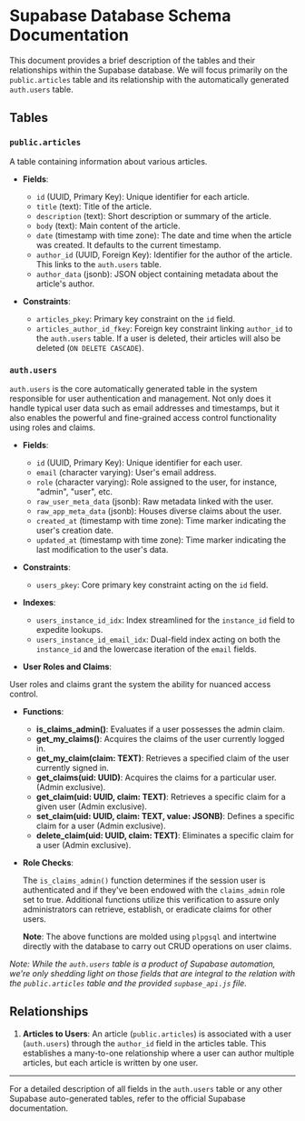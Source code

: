 # Supabase Database Schema Documentation

This document provides a brief description of the tables and their relationships within the Supabase database. We will focus primarily on the `public.articles` table and its relationship with the automatically generated `auth.users` table.

## Tables

### `public.articles`

A table containing information about various articles.

- **Fields**:

  - `id` (UUID, Primary Key): Unique identifier for each article.
  - `title` (text): Title of the article.
  - `description` (text): Short description or summary of the article.
  - `body` (text): Main content of the article.
  - `date` (timestamp with time zone): The date and time when the article was created. It defaults to the current timestamp.
  - `author_id` (UUID, Foreign Key): Identifier for the author of the article. This links to the `auth.users` table.
  - `author_data` (jsonb): JSON object containing metadata about the article's author.

- **Constraints**:
  - `articles_pkey`: Primary key constraint on the `id` field.
  - `articles_author_id_fkey`: Foreign key constraint linking `author_id` to the `auth.users` table. If a user is deleted, their articles will also be deleted (`ON DELETE CASCADE`).

### `auth.users`

`auth.users` is the core automatically generated table in the system responsible for user authentication and management. Not only does it handle typical user data such as email addresses and timestamps, but it also enables the powerful and fine-grained access control functionality using roles and claims.

- **Fields**:

  - `id` (UUID, Primary Key): Unique identifier for each user.
  - `email` (character varying): User's email address.
  - `role` (character varying): Role assigned to the user, for instance, "admin", "user", etc.
  - `raw_user_meta_data` (jsonb): Raw metadata linked with the user.
  - `raw_app_meta_data` (jsonb): Houses diverse claims about the user.
  - `created_at` (timestamp with time zone): Time marker indicating the user's creation date.
  - `updated_at` (timestamp with time zone): Time marker indicating the last modification to the user's data.

- **Constraints**:

  - `users_pkey`: Core primary key constraint acting on the `id` field.

- **Indexes**:

  - `users_instance_id_idx`: Index streamlined for the `instance_id` field to expedite lookups.
  - `users_instance_id_email_idx`: Dual-field index acting on both the `instance_id` and the lowercase iteration of the `email` fields.

- **User Roles and Claims**:

User roles and claims grant the system the ability for nuanced access control.

- **Functions**:

  - **is_claims_admin()**: Evaluates if a user possesses the admin claim.
  - **get_my_claims()**: Acquires the claims of the user currently logged in.
  - **get_my_claim(claim: TEXT)**: Retrieves a specified claim of the user currently signed in.
  - **get_claims(uid: UUID)**: Acquires the claims for a particular user. (Admin exclusive).
  - **get_claim(uid: UUID, claim: TEXT)**: Retrieves a specific claim for a given user (Admin exclusive).
  - **set_claim(uid: UUID, claim: TEXT, value: JSONB)**: Defines a specific claim for a user (Admin exclusive).
  - **delete_claim(uid: UUID, claim: TEXT)**: Eliminates a specific claim for a user (Admin exclusive).

- **Role Checks**:

  The `is_claims_admin()` function determines if the session user is authenticated and if they've been endowed with the `claims_admin` role set to true. Additional functions utilize this verification to assure only administrators can retrieve, establish, or eradicate claims for other users.

  **Note**: The above functions are molded using `plpgsql` and intertwine directly with the database to carry out CRUD operations on user claims.

_Note: While the `auth.users` table is a product of Supabase automation, we're only shedding light on those fields that are integral to the relation with the `public.articles` table and the provided `supbase_api.js` file._

## Relationships

1. **Articles to Users**: An article (`public.articles`) is associated with a user (`auth.users`) through the `author_id` field in the articles table. This establishes a many-to-one relationship where a user can author multiple articles, but each article is written by one user.

---

For a detailed description of all fields in the `auth.users` table or any other Supabase auto-generated tables, refer to the official Supabase documentation.
